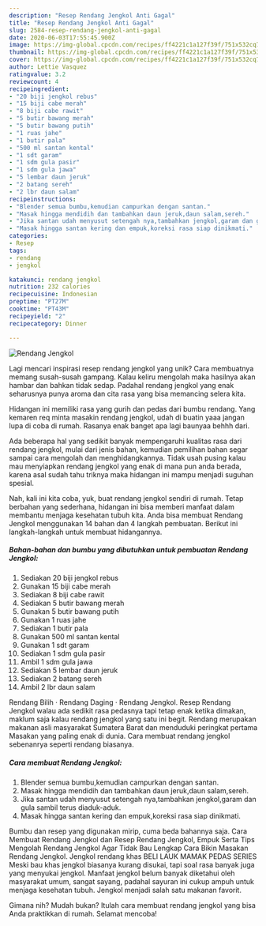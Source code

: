 ```yaml
---
description: "Resep Rendang Jengkol Anti Gagal"
title: "Resep Rendang Jengkol Anti Gagal"
slug: 2584-resep-rendang-jengkol-anti-gagal
date: 2020-06-03T17:55:45.900Z
image: https://img-global.cpcdn.com/recipes/ff4221c1a127f39f/751x532cq70/rendang-jengkol-foto-resep-utama.jpg
thumbnail: https://img-global.cpcdn.com/recipes/ff4221c1a127f39f/751x532cq70/rendang-jengkol-foto-resep-utama.jpg
cover: https://img-global.cpcdn.com/recipes/ff4221c1a127f39f/751x532cq70/rendang-jengkol-foto-resep-utama.jpg
author: Lettie Vasquez
ratingvalue: 3.2
reviewcount: 4
recipeingredient:
- "20 biji jengkol rebus"
- "15 biji cabe merah"
- "8 biji cabe rawit"
- "5 butir bawang merah"
- "5 butir bawang putih"
- "1 ruas jahe"
- "1 butir pala"
- "500 ml santan kental"
- "1 sdt garam"
- "1 sdm gula pasir"
- "1 sdm gula jawa"
- "5 lembar daun jeruk"
- "2 batang sereh"
- "2 lbr daun salam"
recipeinstructions:
- "Blender semua bumbu,kemudian campurkan dengan santan."
- "Masak hingga mendidih dan tambahkan daun jeruk,daun salam,sereh."
- "Jika santan udah menyusut setengah nya,tambahkan jengkol,garam dan gula sambil terus diaduk-aduk."
- "Masak hingga santan kering dan empuk,koreksi rasa siap dinikmati."
categories:
- Resep
tags:
- rendang
- jengkol

katakunci: rendang jengkol 
nutrition: 232 calories
recipecuisine: Indonesian
preptime: "PT27M"
cooktime: "PT43M"
recipeyield: "2"
recipecategory: Dinner

---
```



![Rendang Jengkol](https://img-global.cpcdn.com/recipes/ff4221c1a127f39f/751x532cq70/rendang-jengkol-foto-resep-utama.jpg)

Lagi mencari inspirasi resep rendang jengkol yang unik? Cara membuatnya memang susah-susah gampang. Kalau keliru mengolah maka hasilnya akan hambar dan bahkan tidak sedap. Padahal rendang jengkol yang enak seharusnya punya aroma dan cita rasa yang bisa memancing selera kita.

Hidangan ini memiliki rasa yang gurih dan pedas dari bumbu rendang. Yang kemaren req minta masakin rendang jengkol, udah di buatin yaaa jangan lupa di coba di rumah. Rasanya enak banget apa lagi baunyaa behhh dari.

Ada beberapa hal yang sedikit banyak mempengaruhi kualitas rasa dari rendang jengkol, mulai dari jenis bahan, kemudian pemilihan bahan segar sampai cara mengolah dan menghidangkannya. Tidak usah pusing kalau mau menyiapkan rendang jengkol yang enak di mana pun anda berada, karena asal sudah tahu triknya maka hidangan ini mampu menjadi suguhan spesial.


Nah, kali ini kita coba, yuk, buat rendang jengkol sendiri di rumah. Tetap berbahan yang sederhana, hidangan ini bisa memberi manfaat dalam membantu menjaga kesehatan tubuh kita. Anda bisa membuat Rendang Jengkol menggunakan 14 bahan dan 4 langkah pembuatan. Berikut ini langkah-langkah untuk membuat hidangannya.

<!--inarticleads1-->

##### Bahan-bahan dan bumbu yang dibutuhkan untuk pembuatan Rendang Jengkol:

1. Sediakan 20 biji jengkol rebus
1. Gunakan 15 biji cabe merah
1. Sediakan 8 biji cabe rawit
1. Sediakan 5 butir bawang merah
1. Gunakan 5 butir bawang putih
1. Gunakan 1 ruas jahe
1. Sediakan 1 butir pala
1. Gunakan 500 ml santan kental
1. Gunakan 1 sdt garam
1. Sediakan 1 sdm gula pasir
1. Ambil 1 sdm gula jawa
1. Sediakan 5 lembar daun jeruk
1. Sediakan 2 batang sereh
1. Ambil 2 lbr daun salam


Rendang Bilih · Rendang Daging · Rendang Jengkol. Resep Rendang Jengkol walau ada sedikit rasa pedasnya tapi tetap enak ketika dimakan, maklum saja kalau rendang jengkol yang satu ini begit. Rendang merupakan makanan asli masyarakat Sumatera Barat dan menduduki peringkat pertama Masakan yang paling enak di dunia. Cara membuat rendang jengkol sebenanrya seperti rendang biasanya. 

<!--inarticleads2-->

##### Cara membuat Rendang Jengkol:

1. Blender semua bumbu,kemudian campurkan dengan santan.
1. Masak hingga mendidih dan tambahkan daun jeruk,daun salam,sereh.
1. Jika santan udah menyusut setengah nya,tambahkan jengkol,garam dan gula sambil terus diaduk-aduk.
1. Masak hingga santan kering dan empuk,koreksi rasa siap dinikmati.


Bumbu dan resep yang digunakan mirip, cuma beda bahannya saja. Cara Membuat Rendang Jengkol dan Resep Rendang Jengkol, Empuk Serta Tips Mengolah Rendang Jengkol Agar Tidak Bau Lengkap Cara Bikin Masakan Rendang Jengkol. Jengkol rendang khas BELI LAUK MAMAK PEDAS SERIES Meski bau khas jengkol biasanya kurang disukai, tapi soal rasa banyak juga yang menyukai jengkol. Manfaat jengkol belum banyak diketahui oleh masyarakat umum, sangat sayang, padahal sayuran ini cukup ampuh untuk menjaga kesehatan tubuh. Jengkol menjadi salah satu makanan favorit. 

Gimana nih? Mudah bukan? Itulah cara membuat rendang jengkol yang bisa Anda praktikkan di rumah. Selamat mencoba!
